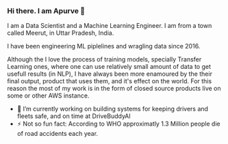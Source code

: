 ### Hi there. I am Apurve 👋

I am a Data Scientist and a Machine Learning Engineer. I am from a town called Meerut, in Uttar Pradesh, India. 

I have been engineering ML piplelines and wragling data since 2016. 

Although the I love the process of training models, specially Transfer Learning ones, where one can use relatively small amount of data to get usefull results (in NLP), I have always been more enamoured by the their final output, product that uses them, and it's effect on the world. 
For this reason the most of my work is in the form of closed source products live on some or other AWS instance. 

- 🔭 I’m currently working on building systems for keeping drivers and fleets safe, and on time at DriveBuddyAI
- ⚡ Not so fun fact: According to WHO approximatly 1.3 Million people die of road accidents each year.


<!--
**apurveyajnik/apurveyajnik** is a ✨ _special_ ✨ repository because its `README.md` (this file) appears on your GitHub profile.

Here are some ideas to get you started:

- 🔭 I’m currently working on ...
- 🌱 I’m currently learning ...
- 👯 I’m looking to collaborate on ...
- 🤔 I’m looking for help with ...
- 💬 Ask me about ...
- 📫 How to reach me: ...
- 😄 Pronouns: ...
- ⚡ Fun fact: ...
-->
